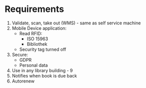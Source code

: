 # Requirements
1. Validate, scan, take out (WMS) - same as self service machine
1. Mobile Device application:
	* Read RFID:
		* ISO 15963
		* Bibliothek
	* Security tag turned off
1. Secure:
	* GDPR
	* Personal data
1. Use in any library building - 9
1. Notifies when book is due back
1. Autorenew